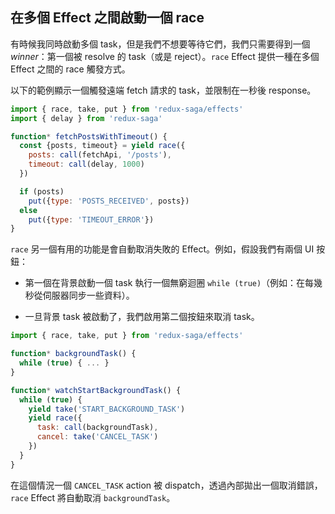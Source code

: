 ## 在多個 Effect 之間啟動一個 race

有時候我同時啟動多個 task，但是我們不想要等待它們，我們只需要得到一個 *winner*：第一個被 resolve 的 task（或是 reject）。`race` Effect 提供一種在多個 Effect 之間的 race 觸發方式。

以下的範例顯示一個觸發遠端 fetch 請求的 task，並限制在一秒後 response。

```javascript
import { race, take, put } from 'redux-saga/effects'
import { delay } from 'redux-saga'

function* fetchPostsWithTimeout() {
  const {posts, timeout} = yield race({
    posts: call(fetchApi, '/posts'),
    timeout: call(delay, 1000)
  })

  if (posts)
    put({type: 'POSTS_RECEIVED', posts})
  else
    put({type: 'TIMEOUT_ERROR'})
}
```

`race` 另一個有用的功能是會自動取消失敗的 Effect。例如，假設我們有兩個 UI 按鈕：

- 第一個在背景啟動一個 task 執行一個無窮迴圈 `while (true)`（例如：在每幾秒從伺服器同步一些資料）。

- 一旦背景 task 被啟動了，我們啟用第二個按鈕來取消 task。


```javascript
import { race, take, put } from 'redux-saga/effects'

function* backgroundTask() {
  while (true) { ... }
}

function* watchStartBackgroundTask() {
  while (true) {
    yield take('START_BACKGROUND_TASK')
    yield race({
      task: call(backgroundTask),
      cancel: take('CANCEL_TASK')
    })
  }
}
```

在這個情況一個 `CANCEL_TASK` action 被 dispatch，透過內部拋出一個取消錯誤，`race` Effect 將自動取消 `backgroundTask`。

